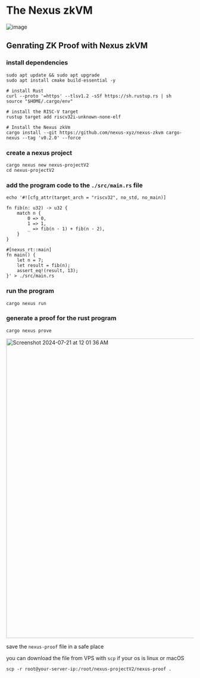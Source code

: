 # The Nexus zkVM
![image](https://github.com/user-attachments/assets/b914c313-fc68-43a2-abd3-9412e0064647)

## Genrating ZK Proof with Nexus zkVM

### install dependencies
``` 
sudo apt update && sudo apt upgrade
sudo apt install cmake build-essential -y

# install Rust
curl --proto '=https' --tlsv1.2 -sSf https://sh.rustup.rs | sh
source "$HOME/.cargo/env"

# install the RISC-V target
rustup target add riscv32i-unknown-none-elf

# Install the Nexus zkVm
cargo install --git https://github.com/nexus-xyz/nexus-zkvm cargo-nexus --tag 'v0.2.0' --force
```

### create a nexus project
```
cargo nexus new nexus-projectV2
cd nexus-projectV2
```
### add the program code to the `./src/main.rs` file

```
echo '#![cfg_attr(target_arch = "riscv32", no_std, no_main)]

fn fib(n: u32) -> u32 {
    match n {
        0 => 0,
        1 => 1,
        _ => fib(n - 1) + fib(n - 2),
    }
}

#[nexus_rt::main]
fn main() {
    let n = 7;
    let result = fib(n);
    assert_eq!(result, 13);
}' > ./src/main.rs
```

### run the program
```
cargo nexus run
```

### generate a proof for the rust program
```
cargo nexus prove
```
<img width="803" alt="Screenshot 2024-07-21 at 12 01 36 AM" src="https://github.com/user-attachments/assets/6fd567e0-5666-46ef-afb5-af8eb3e03f8d">

save the `nexus-proof` file in a safe place

you can download the file from VPS with `scp` if your os is linux or macOS
```
scp -r root@your-server-ip:/root/nexus-projectV2/nexus-proof .
```

